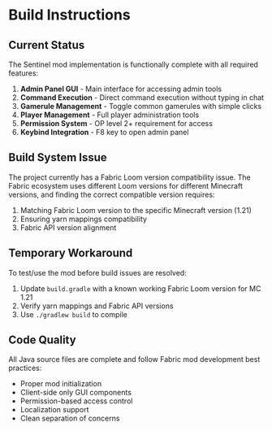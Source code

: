 # Build Instructions

## Current Status
The Sentinel mod implementation is functionally complete with all required features:

1. **Admin Panel GUI** - Main interface for accessing admin tools
2. **Command Execution** - Direct command execution without typing in chat
3. **Gamerule Management** - Toggle common gamerules with simple clicks
4. **Player Management** - Full player administration tools
5. **Permission System** - OP level 2+ requirement for access
6. **Keybind Integration** - F8 key to open admin panel

## Build System Issue
The project currently has a Fabric Loom version compatibility issue. The Fabric ecosystem uses different Loom versions for different Minecraft versions, and finding the correct compatible version requires:

1. Matching Fabric Loom version to the specific Minecraft version (1.21)
2. Ensuring yarn mappings compatibility  
3. Fabric API version alignment

## Temporary Workaround
To test/use the mod before build issues are resolved:

1. Update `build.gradle` with a known working Fabric Loom version for MC 1.21
2. Verify yarn mappings and Fabric API versions
3. Use `./gradlew build` to compile

## Code Quality
All Java source files are complete and follow Fabric mod development best practices:
- Proper mod initialization
- Client-side only GUI components
- Permission-based access control
- Localization support
- Clean separation of concerns
